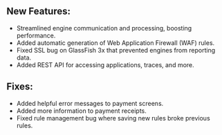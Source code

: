 <!--
title: "Contrast 1.0.1 Release Notes, September 14th, 2012"
description: "Contrast 1.0.1 Release Notes, September 14th, 2012"
tags: "1.0.1 September Release Notes"
-->

## New Features:
* Streamlined engine communication and processing, boosting performance.
* Added automatic generation of Web Application Firewall (WAF) rules.
* Fixed SSL bug on GlassFish 3x that prevented engines from reporting data.
* Added REST API for accessing applications, traces, and more.
 
## Fixes:
* Added helpful error messages to payment screens.
* Added more information to payment receipts.
* Fixed rule management bug where saving new rules broke previous rules. 
